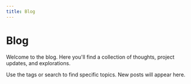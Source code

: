 ```yaml
---
title: Blog
---
```


# Blog

Welcome to the blog. Here you'll find a collection of thoughts, project updates, and explorations.

Use the tags or search to find specific topics. New posts will appear here.